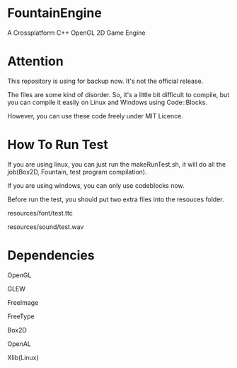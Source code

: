 FountainEngine
==============

A Crossplatform C++ OpenGL 2D Game Engine

Attention
=========

This repository is using for backup now. It's not the official release.

The files are some kind of disorder. So, it's a little bit difficult to compile, but you can compile it easily on Linux and Windows using Code::Blocks.

However, you can use these code freely under MIT Licence.

How To Run Test
===============

If you are using linux, you can just run the makeRunTest.sh, it will do all the job(Box2D, Fountain, test program compilation).

If you are using windows, you can only use codeblocks now.

Before run the test, you should put two extra files into the resouces folder.

resources/font/test.ttc

resources/sound/test.wav

Dependencies
============

OpenGL

GLEW

FreeImage

FreeType

Box2D

OpenAL

Xlib(Linux)
